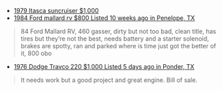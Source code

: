 - [1979 Itasca suncruiser $1,000](https://www.facebook.com/marketplace/item/1183737980188922/)
- [1984 Ford mallard rv $800 Listed 10 weeks ago in Penelope, TX](https://www.facebook.com/marketplace/item/725125146706605)
>84 Ford Mallard RV, 460 gasser, dirty but not too bad, clean title, has tires but they’re not the best, needs battery and a starter solenoid, brakes are spotty, ran and parked where is time just got the better of it, 800 obo 
- [1976 Dodge Travco 220 $1,000 Listed 5 days ago in Ponder, TX](https://www.facebook.com/marketplace/item/1455859738763020)
>It needs work but a good project and great engine. Bill of sale. 
